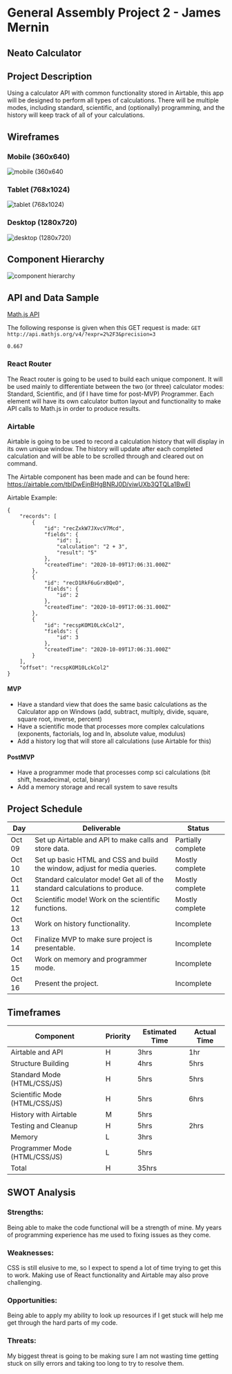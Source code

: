 # General Assembly Project 2 - James Mernin

## Neato Calculator

## Project Description

Using a calculator API with common functionality stored in Airtable, this app will be designed to perform all types of calculations. There will be multiple modes, including standard, scientific, and (optionally) programming, and the history will keep track of all of your calculations.

## Wireframes

### Mobile (360x640)
![mobile (360x640](./public/assets/Mobile.png)

### Tablet (768x1024)
![tablet (768x1024)](./public/assets/Tablet.png)

### Desktop (1280x720)
![desktop (1280x720)](./public/assets/Desktop.png)

## Component Hierarchy

![component hierarchy](./public/assets/Components.png)

## API and Data Sample

[Math.js API](https://api.mathjs.org/)

The following response is given when this GET request is made: `GET http://api.mathjs.org/v4/?expr=2%2F3&precision=3`

`0.667`

### React Router

The React router is going to be used to build each unique component. It will be used mainly to differentiate between the two (or three) calculator modes: Standard, Scientific, and (if I have time for post-MVP) Programmer. Each element will have its own calculator button layout and functionality to make API calls to Math.js in order to produce results.

### Airtable

Airtable is going to be used to record a calculation history that will display in its own unique window. The history will update after each completed calculation and will be able to be scrolled through and cleared out on command.

The Airtable component has been made and can be found here: https://airtable.com/tblDwEjnBHgBNRJ0D/viwUXb3QTQLa1BwEI

Airtable Example:
```
{
    "records": [
        {
            "id": "recZxkW7JXvcV7Mcd",
            "fields": {
                "id": 1,
                "calculation": "2 + 3",
                "result": "5"
            },
            "createdTime": "2020-10-09T17:06:31.000Z"
        },
        {
            "id": "recD1RkF6uGrxBQeD",
            "fields": {
                "id": 2
            },
            "createdTime": "2020-10-09T17:06:31.000Z"
        },
        {
            "id": "recspKOM10LckCol2",
            "fields": {
                "id": 3
            },
            "createdTime": "2020-10-09T17:06:31.000Z"
        }
    ],
    "offset": "recspKOM10LckCol2"
}
```

#### MVP 

- Have a standard view that does the same basic calculations as the Calculator app on Windows (add, subtract, multiply, divide, square, square root, inverse, percent)
- Have a scientific mode that processes more complex calculations (exponents, factorials, log and ln, absolute value, modulus)
- Add a history log that will store all calculations (use Airtable for this)

#### PostMVP  

- Have a programmer mode that processes comp sci calculations (bit shift, hexadecimal, octal, binary)
- Add a memory storage and recall system to save results

## Project Schedule

| Day | Deliverable | Status |
|---|---| ---|
| Oct 09 | Set up Airtable and API to make calls and store data. | Partially complete |
| Oct 10 | Set up basic HTML and CSS and build the window, adjust for media queries. | Mostly complete |
| Oct 11 | Standard calculator mode! Get all of the standard calculations to produce. | Mostly complete |
| Oct 12 | Scientific mode! Work on the scientific functions. | Mostly complete |
| Oct 13 | Work on history functionality. | Incomplete |
| Oct 14 | Finalize MVP to make sure project is presentable. | Incomplete |
| Oct 15 | Work on memory and programmer mode. | Incomplete |
| Oct 16 | Present the project. | Incomplete |

## Timeframes

| Component | Priority | Estimated Time | Actual Time |
| --- | --- | --- | ---|
| Airtable and API | H | 3hrs | 1hr |
| Structure Building | H | 4hrs | 5hrs |
| Standard Mode (HTML/CSS/JS) | H | 5hrs | 5hrs |
| Scientific Mode (HTML/CSS/JS) | H | 5hrs | 6hrs |
| History with Airtable | M | 5hrs |  |
| Testing and Cleanup | H | 5hrs | 2hrs |
| Memory | L | 3hrs |
| Programmer Mode (HTML/CSS/JS) | L | 5hrs |  |
| Total | H | 35hrs |  |

## SWOT Analysis

### Strengths:

Being able to make the code functional will be a strength of mine. My years of programming experience has me used to fixing issues as they come.

### Weaknesses:

CSS is still elusive to me, so I expect to spend a lot of time trying to get this to work. Making use of React functionality and Airtable may also prove challenging.

### Opportunities:

Being able to apply my ability to look up resources if I get stuck will help me get through the hard parts of my code.

### Threats:

My biggest threat is going to be making sure I am not wasting time getting stuck on silly errors and taking too long to try to resolve them.
